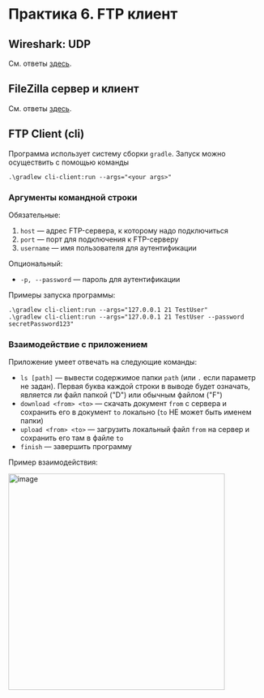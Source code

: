 # Практика 6. FTP клиент

## Wireshark: UDP

См. ответы [здесь](WiresharkUDPTask.md).

## FileZilla сервер и клиент

См. ответы [здесь](FileZillaTask.md).

## FTP Client (cli)

Программа использует систему сборки `gradle`. Запуск можно осуществить с помощью команды
```
.\gradlew cli-client:run --args="<your args>"
```

### Аргументы командной строки

Обязательные:

1. `host` — адрес FTP-сервера, к которому надо подключиться
2. `port` — порт для подключения к FTP-серверу
3. `username` — имя пользователя для аутентификации

Опциональный:
* `-p, --password` — пароль для аутентификации

Примеры запуска программы:
```
.\gradlew cli-client:run --args="127.0.0.1 21 TestUser" 
.\gradlew cli-client:run --args="127.0.0.1 21 TestUser --password secretPassword123" 
```

### Взаимодействие с приложением
Приложение умеет отвечать на следующие команды:
* `ls [path]` — вывести содержимое папки `path` (или `.` если параметр не задан). Первая буква каждой строки в выводе будет означать, является ли файл папкой ("D") или обычным файлом ("F")
* `download <from> <to>` — скачать документ `from` с сервера и сохранить его в документ `to` локально (`to` НЕ может быть именем папки)
* `upload <from> <to>` — загрузить локальный файл `from` на сервер и сохранить его там в файле `to`
* `finish` — завершить программу

Пример взаимодействия:

<img width="427" alt="image" src="https://user-images.githubusercontent.com/65076429/229957626-a30355fe-f60a-4d64-a7ef-0c157d8e98c3.png">
